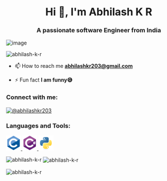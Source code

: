 <h1 align="center">Hi 👋, I'm Abhilash K R</h1>
<h3 align="center">A passionate software Engineer from India</h3>

![image](https://github.com/Abhilash-K-R/Abhilash-K-R/assets/168660984/4235707f-0f27-4c3e-ac1b-7c191c7329f9)


<p align="left"> <img src="https://komarev.com/ghpvc/?username=abhilash-k-r&label=Profile%20views&color=0e75b6&style=flat" alt="abhilash-k-r" /> </p>

- 📫 How to reach me **abhilashkr203@gmail.com**

- ⚡ Fun fact **I am funny😅**

<h3 align="left">Connect with me:</h3>
<p align="left">
<a href="https://www.hackerrank.com/@abhilashkr203" target="blank"><img align="center" src="https://raw.githubusercontent.com/rahuldkjain/github-profile-readme-generator/master/src/images/icons/Social/hackerrank.svg" alt="@abhilashkr203" height="30" width="40" /></a>
</p>

<h3 align="left">Languages and Tools:</h3>
<p align="left"> <a href="https://www.cprogramming.com/" target="_blank" rel="noreferrer"> <img src="https://raw.githubusercontent.com/devicons/devicon/master/icons/c/c-original.svg" alt="c" width="40" height="40"/> </a> <a href="https://www.w3schools.com/cs/" target="_blank" rel="noreferrer"> <img src="https://raw.githubusercontent.com/devicons/devicon/master/icons/csharp/csharp-original.svg" alt="csharp" width="40" height="40"/> </a> <a href="https://www.python.org" target="_blank" rel="noreferrer"> <img src="https://raw.githubusercontent.com/devicons/devicon/master/icons/python/python-original.svg" alt="python" width="40" height="40"/> </a> </p>

<p><img align="left" src="https://github-readme-stats.vercel.app/api/top-langs?username=abhilash-k-r&show_icons=true&locale=en&layout=compact" alt="abhilash-k-r" /></p>

<p>&nbsp;<img align="center" src="https://github-readme-stats.vercel.app/api?username=abhilash-k-r&show_icons=true&locale=en" alt="abhilash-k-r" /></p>

<p><img align="center" src="https://github-readme-streak-stats.herokuapp.com/?user=abhilash-k-r&" alt="abhilash-k-r" /></p>
